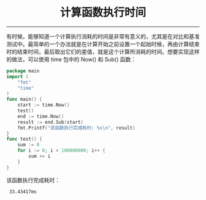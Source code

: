 <center><h1>计算函数执行时间</h1></center>

---

有时候，能够知道一个计算执行消耗的时间是非常有意义的，尤其是在对比和基准测试中。最简单的一个办法就是在计算开始之前设置一个起始时候，再由计算结束时的结束时间，最后取出它们的差值，就是这个计算所消耗的时间。想要实现这样的做法，可以使用 time 包中的 Now() 和 Sub() 函数：

```go
package main
import (
    "fmt"
    "time"
)
func main() {
    start := time.Now()
    test()
    end := time.Now()
    result := end.Sub(start)
    fmt.Printf("该函数执行完成耗时: %s\n", result)
}
func test() {
    sum := 0
    for i := 0; i < 100000000; i++ {
        sum += i
    }
}
```

该函数执行完成耗时：

```
 33.43417ms
```
